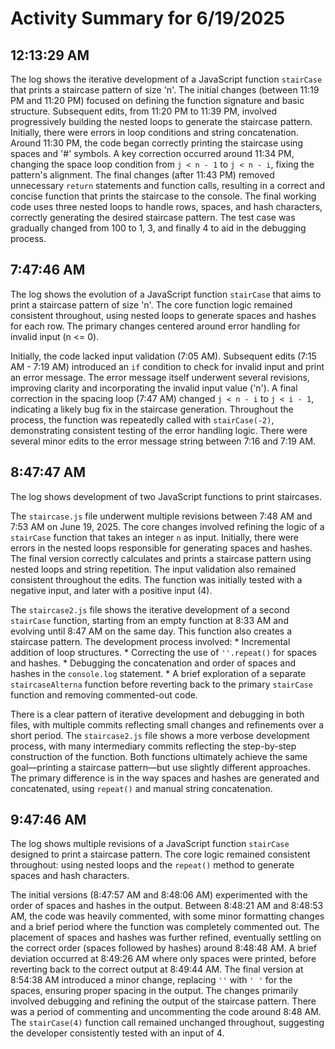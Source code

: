 # Activity Summary for 6/19/2025

## 12:13:29 AM
The log shows the iterative development of a JavaScript function `stairCase` that prints a staircase pattern of size 'n'.  The initial changes (between 11:19 PM and 11:20 PM) focused on defining the function signature and basic structure.  Subsequent edits, from 11:20 PM to 11:39 PM, involved progressively building the nested loops to generate the staircase pattern.  Initially, there were errors in loop conditions and string concatenation.  Around 11:30 PM, the code began correctly printing the staircase using spaces and '#' symbols.  A key correction occurred around 11:34 PM, changing the space loop condition from `j < n - 1` to `j < n - i`, fixing the pattern's alignment.  The final changes (after 11:43 PM) removed unnecessary `return` statements and function calls, resulting in a correct and concise function that prints the staircase to the console.  The final working code uses three nested loops to handle rows, spaces, and hash characters, correctly generating the desired staircase pattern. The test case was gradually changed from 100 to 1, 3, and finally 4 to aid in the debugging process.


## 7:47:46 AM
The log shows the evolution of a JavaScript function `stairCase` that aims to print a staircase pattern of size 'n'.  The core function logic remained consistent throughout, using nested loops to generate spaces and hashes for each row.  The primary changes centered around error handling for invalid input (n <= 0).

Initially, the code lacked input validation (7:05 AM). Subsequent edits (7:15 AM - 7:19 AM) introduced an `if` condition to check for invalid input and print an error message. The error message itself underwent several revisions, improving clarity and incorporating the invalid input value ('n').  A final correction in the spacing loop (7:47 AM) changed `j < n - i` to `j < i - 1`, indicating a likely bug fix in the staircase generation. Throughout the process, the function was repeatedly called with `stairCase(-2)`, demonstrating consistent testing of the error handling logic.  There were several minor edits to the error message string between 7:16 and 7:19 AM.


## 8:47:47 AM
The log shows development of two JavaScript functions to print staircases.

The `staircase.js` file underwent multiple revisions between 7:48 AM and 7:53 AM on June 19, 2025.  The core changes involved refining the logic of a `stairCase` function that takes an integer `n` as input. Initially, there were errors in the nested loops responsible for generating spaces and hashes. The final version correctly calculates and prints a staircase pattern using nested loops and string repetition. The input validation also remained consistent throughout the edits.  The function was initially tested with a negative input, and later with a positive input (4).

The `staircase2.js` file shows the iterative development of a second `stairCase` function, starting from an empty function at 8:33 AM and evolving until 8:47 AM on the same day.  This function also creates a staircase pattern. The development process involved:
    *  Incremental addition of loop structures.
    *  Correcting the use of  `''.repeat()` for spaces and hashes.
    *  Debugging the concatenation and order of spaces and hashes in the `console.log` statement.
    * A brief exploration of a separate `staircaseAlterna` function before reverting back to the primary `stairCase` function and removing commented-out code.

There is a clear pattern of iterative development and debugging in both files, with multiple commits reflecting small changes and refinements over a short period.  The `staircase2.js` file shows a more verbose development process, with many intermediary commits reflecting the step-by-step construction of the function.  Both functions ultimately achieve the same goal—printing a staircase pattern—but use slightly different approaches.  The primary difference is in the way spaces and hashes are generated and concatenated, using `repeat()` and manual string concatenation.


## 9:47:46 AM
The log shows multiple revisions of a JavaScript function `stairCase` designed to print a staircase pattern.  The core logic remained consistent throughout: using nested loops and the `repeat()` method to generate spaces and hash characters.

The initial versions (8:47:57 AM and 8:48:06 AM) experimented with the order of spaces and hashes in the output.  Between 8:48:21 AM and 8:48:53 AM, the code was heavily commented, with some minor formatting changes and a brief period where the function was completely commented out.  The placement of spaces and hashes was further refined, eventually settling on the correct order (spaces followed by hashes) around 8:48:48 AM. A brief deviation occurred at 8:49:26 AM where only spaces were printed,  before reverting back to the correct output at 8:49:44 AM. The final version at 8:54:38 AM introduced a minor change, replacing `''` with `' '` for the spaces, ensuring proper spacing in the output.  The changes primarily involved debugging and refining the output of the staircase pattern.  There was a period of commenting and uncommenting the code around 8:48 AM. The `stairCase(4)` function call remained unchanged throughout, suggesting the developer consistently tested with an input of 4.
